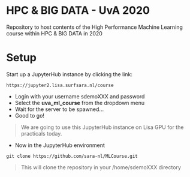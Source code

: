 # HPC & BIG DATA - UvA 2020

Repository to host contents of the High Performance Machine Learning course within HPC & BIG DATA in 2020

# Setup

Start up a JupyterHub instance by clicking the link:    
```
https://jupyter2.lisa.surfsara.nl/course
```
- Login with your username sdemoXXX and password
- Select the **uva_ml_course** from the dropdown menu
- Wait for the server to be spawned...
- Good to go!

> We are going to use this JupyterHub instance on Lisa GPU for the practicals today. 

- Now in the JupyterHub environment

```
git clone https://github.com/sara-nl/MLCourse.git
```
>This will clone the repository in your /home/sdemoXXX directory
